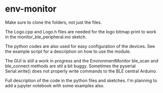 # env-monitor

Make sure to clone the folders, not just the files. 

The Logo.cpp and Logo.h files are needed for the logo bitmap print to work in the monitor_ble_peripheral.ino sketch.

The python codes are also used for easy configuration of the devices. See the example script for a description on how to use the module.

The GUI is still a work in progress and the EnvironmentMonitor ble_scan and ble_connect methods are stil a bit buggy. Sometimes the pyserial Serial.write() does not properly write commands to the BLE central Arduino.

Full description of the code in the python files and sketches. I'm planning to add a jupyter notebook with some examples also. 

